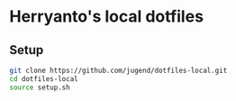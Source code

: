 # Herryanto's local dotfiles

## Setup

```bash
git clone https://github.com/jugend/dotfiles-local.git
cd dotfiles-local
source setup.sh
```
